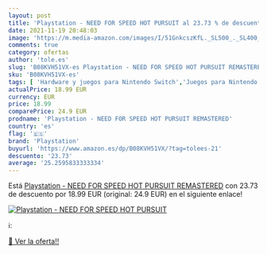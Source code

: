 ```yaml
---
layout: post
title: 'Playstation - NEED FOR SPEED HOT PURSUIT al 23.73 % de descuento'
date: 2021-11-19 20:48:03
image: 'https://m.media-amazon.com/images/I/51GnkcszKfL._SL500_._SL400_.jpg'
comments: true
category: ofertas
author: 'tole.es'
slug: 'B08KVH51VX-es Playstation - NEED FOR SPEED HOT PURSUIT REMASTERED'
sku: 'B08KVH51VX-es'
tags: [ 'Hardware y juegos para Nintendo Switch','Juegos para Nintendo Switch','Videojuegos','playstation', ]
actualPrice: 18.99 EUR
currency: EUR
price: 18.99
comparePrice: 24.9 EUR
prodname: 'Playstation - NEED FOR SPEED HOT PURSUIT REMASTERED'
country: 'es'
flag: '🇪🇸'
brand: 'Playstation'
buyurl: 'https://www.amazon.es/dp/B08KVH51VX/?tag=tolees-21'
descuento: '23.73'
average: '25.2595833333334'
---
```


Está [Playstation - NEED FOR SPEED HOT PURSUIT REMASTERED](https://www.amazon.es/dp/B08KVH51VX/?tag=tolees-21) con 23.73 de descuento por 18.99 EUR (original: 24.9 EUR) en el siguiente enlace!

[![Playstation - NEED FOR SPEED HOT PURSUIT](https://m.media-amazon.com/images/I/51GnkcszKfL._SL500_._SL400_.jpg)](https://www.amazon.es/dp/B08KVH51VX/?tag=tolees-21)

ℹ️:


[🛒 Ver la oferta!!](https://www.amazon.es/dp/B08KVH51VX/?tag=tolees-21)
